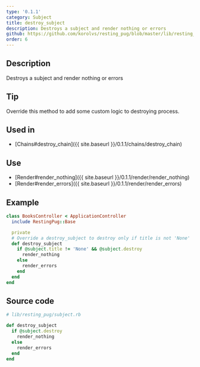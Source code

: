 ```yaml
---
type: '0.1.1'
category: Subject
title: destroy_subject
description: Destroys a subject and render nothing or errors
github: https://github.com/korolvs/resting_pug/blob/master/lib/resting_pug/subject.rb#L124
order: 6
---
```


## Description
Destroys a subject and render nothing or errors

## Tip
Override this method to add some custom logic to destroying process.

## Used in
- [Chains#destroy_chain]({{ site.baseurl }}/0.1.1/chains/destroy_chain)

## Use
- [Render#render_nothing]({{ site.baseurl }}/0.1.1/render/render_nothing)
- [Render#render_errors]({{ site.baseurl }}/0.1.1/render/render_errors)

## Example
```ruby
class BooksController < ApplicationController
  include RestingPug::Base

  private
  # Override a destroy_subject to destroy only if title is not 'None'
  def destroy_subject
    if @subject.title != 'None' && @subject.destroy
      render_nothing
    else
      render_errors
    end
  end
end
```

## Source code
```ruby
# lib/resting_pug/subject.rb

def destroy_subject
  if @subject.destroy
    render_nothing
  else
    render_errors
  end
end
```



